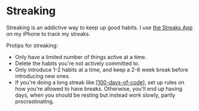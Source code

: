 # Streaking

Streaking is an addictive way to keep up good habits. I use [the Streaks App](https://streaksapp.com/) on my iPhone to track my streaks.

Protips for streaking:

- Only have a limited number of things active at a time.
- Delete the habits you're not actively committed to.
- Only introduce 1-2 habits at a time, and keep a 2-6 week break before introducing new ones.
- If you're doing a long streak like [[100-days-of-code]], set up rules on how you're allowed to have breaks. Otherwise, you'll end up having days, when you should be resting but instead work slowly, partly procrastinating.

[//begin]: # "Autogenerated link references for markdown compatibility"
[100-days-of-code]: 100-days-of-code "100 Days of Code"
[//end]: # "Autogenerated link references"